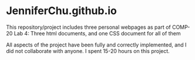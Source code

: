 # JenniferChu.github.io

This repository/project includes three personal webpages as part of COMP-20 Lab 4:
Three html documents, and one CSS document for all of them

All aspects of the project have been fully and correctly implemented, and I did not collaborate with anyone.
I spent 15-20 hours on this project.
